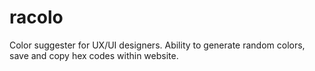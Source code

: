 # racolo
Color suggester for UX/UI designers. Ability to generate random colors, save and copy hex codes within website.
